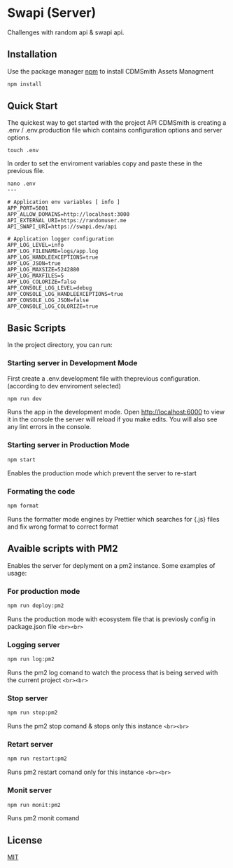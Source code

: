 # Swapi (Server)

Challenges with random api & swapi api.

## Installation

Use the package manager [npm](https://www.npmjs.com/) to install CDMSmith Assets Managment

```bash
npm install
```

## Quick Start

The quickest way to get started with the project API CDMSmith is creating a .env / .env.production file which contains configuration options and server options.

```
touch .env
```

In order to set the enviroment variables copy and paste these in the previous file.

```
nano .env
---

# Application env variables [ info ]
APP_PORT=5001
APP_ALLOW_DOMAINS=http://localhost:3000
API_EXTERNAL_URI=https://randomuser.me
API_SWAPI_URI=https://swapi.dev/api

# Application logger configuration
APP_LOG_LEVEL=info
APP_LOG_FILENAME=logs/app.log
APP_LOG_HANDLEEXCEPTIONS=true
APP_LOG_JSON=true
APP_LOG_MAXSIZE=5242880
APP_LOG_MAXFILES=5
APP_LOG_COLORIZE=false
APP_CONSOLE_LOG_LEVEL=debug
APP_CONSOLE_LOG_HANDLEEXCEPTIONS=true
APP_CONSOLE_LOG_JSON=false
APP_CONSOLE_LOG_COLORIZE=true

```

## Basic Scripts

In the project directory, you can run:

### Starting server in Development Mode

First create a .env.development file with theprevious configuration. (according to dev enviroment selected)

```bash
npm run dev
```

Runs the app in the development mode. Open [http://localhost:6000](http://localhost:6000) to view it in the console the server will reload if you make edits.
You will also see any lint errors in the console.

### Starting server in Production Mode

```bash
npm start
```

Enables the production mode which prevent the server to re-start
 
### Formating the code

```bash
npm format
```

Runs the formatter mode engines by Prettier which searches for {.js} files and fix wrong format to correct format

## Avaible scripts with PM2

Enables the server for deplyment on a pm2 instance.
Some examples of usage:

### For production mode

```bash
npm run deploy:pm2
```

Runs the production mode with ecosystem file that is previosly config in package.json file `<br><br>`

### Logging server

```bash
npm run log:pm2
```

Runs the pm2 log comand to watch the process that is being served with the current project `<br><br>`

### Stop server

```bash
npm run stop:pm2
```

Runs the pm2 stop comand & stops only this instance `<br><br>`

### Retart server

```bash
npm run restart:pm2
```

Runs pm2 restart comand only for this instance `<br><br>`

### Monit server

```bash
npm run monit:pm2
```

Runs pm2 monit comand

## License

[MIT](https://choosealicense.com/licenses/mit/)

